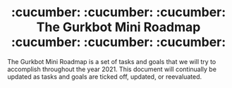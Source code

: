 <h1 align="center"> :cucumber: :cucumber: :cucumber: The Gurkbot Mini Roadmap :cucumber: :cucumber: :cucumber: </h1>
The Gurkbot Mini Roadmap is a set of tasks and goals that we will try to accomplish throughout the year 2021. This document will continually be updated as tasks and goals are ticked off, updated, or reevaluated.
